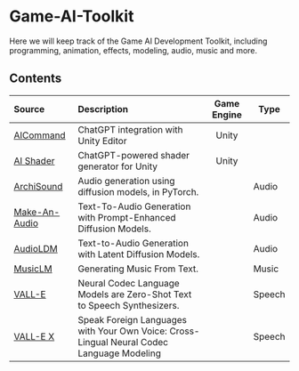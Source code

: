 # Game-AI-Toolkit

Here we will keep track of the Game AI Development Toolkit, including programming, animation, effects, modeling, audio, music and more.

## Contents

| Source                                                             | Description                                                                               | Game Engine | Type   |
| :----------------------------------------------------------------- | :---------------------------------------------------------------------------------------- | :---------: | ------ |
| [AICommand](https://github.com/keijiro/AICommand)                     | ChatGPT integration with Unity Editor                                                     |    Unity    |        |
| [AI Shader](https://github.com/keijiro/AIShader)                      | ChatGPT-powered shader generator for Unity                                                |    Unity    |        |
| [ArchiSound](https://github.com/archinetai/audio-diffusion-pytorch)   | Audio generation using diffusion models, in PyTorch.                                      |            | Audio  |
| [Make-An-Audio](https://text-to-audio.github.io/)                     | Text-To-Audio Generation with Prompt-Enhanced Diffusion Models.                           |            | Audio  |
| [AudioLDM](https://audioldm.github.io/)                               | Text-to-Audio Generation with Latent Diffusion Models.                                    |            | Audio  |
| [MusicLM](https://google-research.github.io/seanet/musiclm/examples/) | Generating Music From Text.                                                               |            | Music  |
| [VALL-E](https://valle-demo.github.io/)                               | Neural Codec Language Models are Zero-Shot Text to Speech Synthesizers.                   |            | Speech |
| [VALL-E X](https://vallex-demo.github.io/)                            | Speak Foreign Languages with Your Own Voice: Cross-Lingual Neural Codec Language Modeling |            | Speech |
